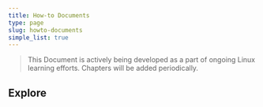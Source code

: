 ```yaml
---
title: How-to Documents
type: page
slug: howto-documents
simple_list: true
---
```


> This Document is actively being developed as a part of ongoing Linux learning efforts. Chapters will be added periodically.

## Explore
